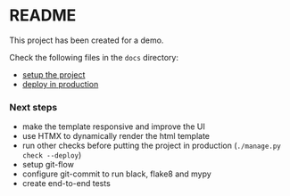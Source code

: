 # README #

This project has been created for a demo.

Check the following files in the `docs` directory:
- [setup the project](./docs/work_on_local.md)
- [deploy in production](./docs/deploy_in_production.md)

### Next steps ###
- make the template responsive and improve the UI
- use HTMX to dynamically render the html template
- run other checks before putting the project in production (`./manage.py check --deploy`)
- setup git-flow
- configure git-commit to run black, flake8 and mypy
- create end-to-end tests
